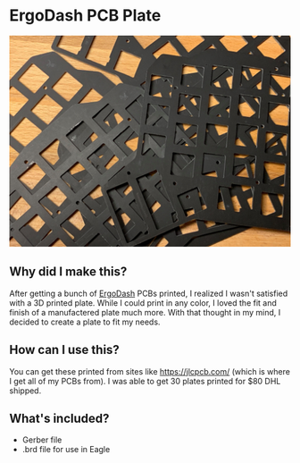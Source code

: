 # ErgoDash PCB Plate

![PCB Stack](https://raw.githubusercontent.com/dinosaurkeyboards/dinosaurkeyboards.github.io/master/img/pcb.jpg)

## Why did I make this?
After getting a bunch of [ErgoDash](https://github.com/omkbd/ErgoDash) PCBs printed, I realized I wasn't satisfied with a 3D printed plate. While I could print in any color, I loved the fit and finish of a manufactered plate much more. With that thought in my mind, I decided to create a plate to fit my needs.

## How can I use this?
You can get these printed from sites like https://jlcpcb.com/ (which is where I get all of my PCBs from). I was able to get 30 plates printed for $80 DHL shipped.

## What's included?
- Gerber file
- .brd file for use in Eagle
